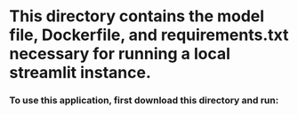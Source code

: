 # This directory contains the model file, Dockerfile, and requirements.txt necessary for running a local streamlit instance. 
### To use this application, first download this directory and run:
